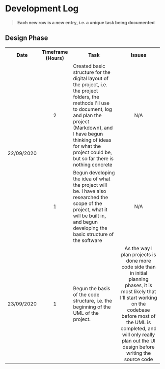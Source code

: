 # Development Log

>#### Each new row is a new entry, i.e. a unique task being documented

## Design Phase

<table style="width:100%;">
    <tr>
        <th>Date</th>
        <th>Timeframe (Hours)</th>
        <th>Task</th>
        <th>Issues</th>
    </tr>
    <tr>
        <td rowspan="2">22/09/2020</td>
        <td style="text-align:center">2</td>
        <td>Created basic structure for the digital layout of the project, i.e. the project folders, the methods I'll use to document, log and plan the project (Markdown), and I have begun thinking of ideas for what the project could be, but so far there is nothing concrete</td>
        <td style="text-align:center">N/A</td>
    </tr>
    <tr>
        <td style="text-align:center">1</td>
        <td>Begun developing the idea of what the project will be. I have also researched the scope of the project, what it will be built in, and begun developing the basic structure of the software</td>
        <td style="text-align:center">N/A</td>
    </tr>
    <tr>
        <td style="text-align:center">23/09/2020</td>
        <td style="text-align:center">1</td>
        <td>Begun the basis of the code structure, i.e. the beginning of the UML of the project.</td>
        <td style="text-align:center">As the way I plan projects is done more code side than in initial planning phases, it is most likely that I'll start working on the codebase before most of the UML is completed, and will only really plan out the UI design before writing the source code</td>
    </tr>
</table>
